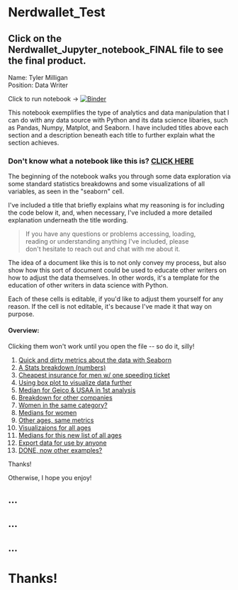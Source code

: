 # Nerdwallet_Test
## Click on the Nerdwallet_Jupyter_notebook_FINAL file to see the final product. 
Name: <bold> Tyler Milligan </bold> <br>
Position: Data Writer

Click to run notebook -> [![Binder](https://mybinder.org/badge_logo.svg)](https://mybinder.org/v2/gh/typride/Nerdwallet_Test/master)

This notebook exemplifies the type of analytics and data manipulation that I can do with any data source with Python and its data science libaries, such as Pandas, Numpy, Matplot, and Seaborn. I have included titles above each section and a description beneath each title to further explain what the section achieves. 

### Don't know what a notebook like this is?  [CLICK HERE](https://jupyter-notebook-beginner-guide.readthedocs.io/en/latest/what_is_jupyter.html)

The beginning of the notebook walks you through some data exploration via some standard statistics breakdowns and some visualizations of all variables, as seen in the "seaborn" cell.

I've included a title that briefly explains what my reasoning is for including the code below it, and, when necessary, I've included a more detailed explanation underneath the title wording. 

> If you have any questions or problems accessing, loading, <br> reading or understanding anything I've included, please <br> don't hesitate to reach out and chat with me about it.

The idea of a document like this is to not only convey my process, but also show how this sort of document could be used to educate other writers on how to adjust the data themselves. In other words, it's a template for the education of other writers in data science with Python. 

Each of these cells is editable, if you'd like to adjust them yourself for any reason. If the cell is not editable, it's because I've made it that way on purpose. 


#### Overview:
Clicking them won't work until you open the file -- so do it, silly!

1. [Quick and dirty metrics about the data with Seaborn](#Let's-see-some-quick-and-dirty-metrics)
2. [A Stats breakdown (numbers)](#A-little-stats-breakdown)
3. [Cheapest insurance for men w/ one speeding ticket](#How-'bout-we-look-into-the-question,-what-is-the-cheapest-insurance-for-young-men-with-at-least-one-speeding-ticket?)
4. [Using box plot to visualize data further](#Seems-like-a-boxplot-would-be-helpful-in-analyzing-this!)
5. [Median for Geico & USAA in 1st analysis](#It-looks-like-Geico-and-USAA-are-similar,-let's-dig-deeper.-.-.)
6. [Breakdown for other companies](#What-about-the-other-companies?-What-are-their-median-costs-for-reference-later?)
7. [Women in the same category?](#What-about-Women-in-the-same-category?)
8. [Medians for women](#And,-again,-let's-print-out-the-medians.)
9. [Other ages, same metrics](#Great,-now-we-have-the-data-for-young-adults-with-speeding-tickets.-Let's-expand-this-further-for-more-ages,-and-for-more-infractions.)
10. [Visualizaions for all ages](#Now-that-we-have-a-list-of-each-subset-of-the-data,-let's-make-some-visualizations.)
11. [Medians for this new list of all ages](#Let's-get-the-median-for-each-of-these-data-sets.)
12. [Export data for use by anyone](#Now-we-have-the-data-in-a-format-that-we-can-export-to-.csv,-if-we-want!)
13. [DONE, now other examples?](#That's-all-for-the-data-explanation..-Below-there's-just-some-other-examples-of-useful-data-manipulation/analysis-to-further-show-what-is-possible)

Thanks!

Otherwise, I hope you enjoy! 
## ... 
## ... 
## ...
# Thanks!



